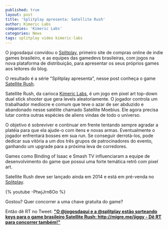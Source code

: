 ```yaml
---
published: true
layout: post
title: 'Splitplay apresenta: Satellite Rush'
author: Kimeric Labs
companies: 'Kimeric Labs'
categories: News
tags: splitplay video kimeric-labs
---
```

O jogosdaqui convidou o [Splitplay](http://www.splitplay.com.br/pt), primeiro site de compras online de indie games brasileiro, e as equipes das gamedevs brasileiras, com jogos na nova plataforma de distribuição, para apresentar os seus próprios games aos leitores do blog. 

O resultado é a série "Splitplay apresenta", nesse post conheça o game [Satellite Rush](http://www.splitplay.com/pt/games/satellite-rush).

Satellite Rush, da carioca [Kimeric Labs](http://www.kimericlabs.com), é um jogo em pixel art top-down dual stick shooter que gera levels aleatoriamente. O jogador controla um trabalhador medíocre e comum que teve o azar de ser abduzido e abandonado nesse satélite chamado Satellite Moebius. Ele agora precisa lutar contra outras espécies de aliens vindas de todo o universo. 

O objetivo é sobreviver e continuar em frente tentando sempre agradar a platéia para que ela ajude-o com itens e novas armas. Eventualmente o jogador enfrentará bosses em sua run. Se conseguir derrotá-los, pode dedicar sua vitória a um dos três grupos de patrocinadores do evento, ganhando um upgrade para a próxima leva de corredores.

Games como Binding of Isaac e Smash TV influenciaram a equipe de desenvolvimento do game que possui uma forte temática retrô com pixel art.

Satellite Rush deve ser lançado ainda em 2014 e está em pré-venda no [Splitplay](http://www.splitplay.com/pt/games/satellite-rush).

{% youtube -PtwjJrn6Oo %}

Gostou? Quer concorrer a uma chave gratuita do game?

Então dê RT no Tweet: 
**["O @jogosdaqui e a @splitplay estão sorteando keys para o game brasileiro Satellite Rush: http://migre.me/jiggy - Dê RT para concorrer também!"](https://twitter.com/jogosdaqui/status/469416818294415360)**